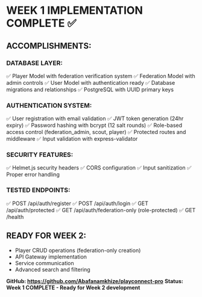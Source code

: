 # WEEK 1 IMPLEMENTATION COMPLETE ✅

## ACCOMPLISHMENTS:

### DATABASE LAYER:
✅ Player Model with federation verification system
✅ Federation Model with admin controls
✅ User Model with authentication ready
✅ Database migrations and relationships
✅ PostgreSQL with UUID primary keys

### AUTHENTICATION SYSTEM:
✅ User registration with email validation
✅ JWT token generation (24hr expiry)
✅ Password hashing with bcrypt (12 salt rounds)
✅ Role-based access control (federation_admin, scout, player)
✅ Protected routes and middleware
✅ Input validation with express-validator

### SECURITY FEATURES:
✅ Helmet.js security headers
✅ CORS configuration
✅ Input sanitization
✅ Proper error handling

### TESTED ENDPOINTS:
✅ POST /api/auth/register
✅ POST /api/auth/login
✅ GET /api/auth/protected
✅ GET /api/auth/federation-only (role-protected)
✅ GET /health

## READY FOR WEEK 2:
- Player CRUD operations (federation-only creation)
- API Gateway implementation
- Service communication
- Advanced search and filtering

**GitHub: https://github.com/Abafanamkhize/playconnect-pro**
**Status: Week 1 COMPLETE - Ready for Week 2 development**
